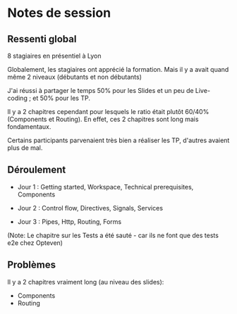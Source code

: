 # Notes de session

## Ressenti global

8 stagiaires en présentiel à Lyon

Globalement, les stagiaires ont apprécié la formation.
Mais il y a avait quand même 2 niveaux (débutants et non débutants)

J'ai réussi à partager le temps 50% pour les Slides et un peu de Live-coding ; et 50% pour les TP.

Il y a 2 chapitres cependant pour lesquels le ratio était plutôt 60/40% (Components et Routing).
En effet, ces 2 chapitres sont long mais fondamentaux.

Certains participants parvenaient très bien a réaliser les TP, d'autres avaient plus de mal.

## Déroulement

- Jour 1 : Getting started, Workspace, Technical prerequisites, Components

- Jour 2 : Control flow, Directives, Signals, Services

- Jour 3 : Pipes, Http, Routing, Forms

(Note: Le chapitre sur les Tests a été sauté - car ils ne font que des tests e2e chez Opteven)

## Problèmes

Il y a 2 chapitres vraiment long (au niveau des slides):
  - Components
  - Routing
